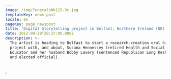 ```yaml
---
image: /img/funeralsbk122-3c.jpg
templateKey: news-post
locale: en
pageKey: page_newspost
title: 'Digital Storytelling project in Belfast, Northern Ireland (UK)'
date: 2012-09-29T20:27:00.000Z
description: >-
  The artist is heading to Belfast to start a research-creation oral history
  project with, and about, Susana Hennessey (retired Health and Social Justice
  Educator and her husband Bobby Lavery (sentenced Republican Long Kesh prisoner
  and elected official).
---
```

,
